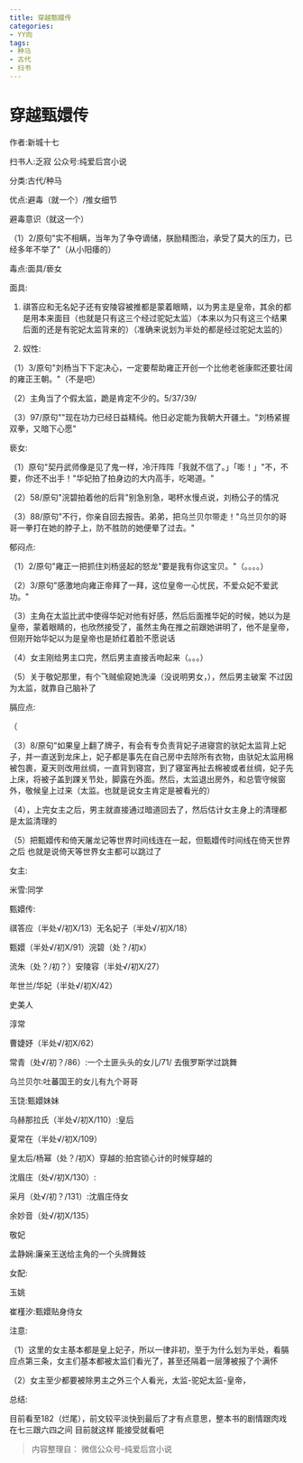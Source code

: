 ```yaml
---
title: 穿越甄嬛传
categories:
- YY向
tags:
- 种马
- 古代
- 扫书
---
```

# 穿越甄嬛传
作者:新城十七

扫书人:乏寂 公众号:纯爱后宫小说

分类:古代/种马

优点:避毒（就一个）/推女细节

避毒意识（就这一个）

（1）2/原句"实不相瞒，当年为了争夺谪储，朕励精图治，承受了莫大的压力，已经多年不举了"（从小阳痿的）

毒点:面具/亵女

面具:

1.  祺答应和无名妃子还有安陵容被推都是蒙着眼睛，以为男主是皇帝，其余的都是用本来面目（也就是只有这三个经过驼妃太监）（本来以为只有这三个结果后面的还是有驼妃太监背来的）（准确来说划为半处的都是经过驼妃太监的）

2.  奴性:

（1）3/原句"刘杨当下下定决心，一定要帮助雍正开创一个比他老爸康熙还要壮阔的雍正王朝。"（不是吧）

（2）主角当了个假太监，跪是肯定不少的。5/37/39/

（3）97/原句""现在功力已经日益精纯。他日必定能为我朝大开疆土。"刘杨紧握双拳，又暗下心愿"

亵女:

（1）原句"契丹武师像是见了鬼一样，冷汗阵阵「我就不信了。」「嘭！」"不，不要，你还不出手！"华妃拍了拍身边的大内高手，吃喝道。"

（2）58/原句"浣碧拍着他的后背"别急别急，喝杯水慢点说，刘杨公子的情况

（3）88/原句"不行，你亲自回去报告。弟弟，把乌兰贝尔带走！"乌兰贝尔的哥哥一拳打在她的脖子上，防不胜防的她便晕了过去。"

郁闷点:

（1）2/原句"雍正一把抓住刘杨竖起的怒龙"要是我有你这宝贝。"（。。。。）

（2）3/原句"感激地向雍正帝拜了一拜，这位皇帝一心忧民，不爱众妃不爱武功。"

（3）主角在太监比武中使得华妃对他有好感，然后后面推华妃的时候，她以为是皇帝，蒙着眼睛的，也欣然接受了，虽然主角在推之前跟她讲明了，他不是皇帝，但刚开始华妃以为是皇帝也是娇红着脸不愿说话

（4）女主刚给男主口完，然后男主直接舌吻起来（。。。）

（5）关于敬妃那里，有个飞贼偷窥她洗澡（没说明男女，），然后男主破案
不过因为太监，就靠自己脑补了

膈应点:

（

（3）8/原句"如果皇上翻了牌子，有会有专负责背妃子进寝宫的驮妃太监背上妃子，并一直送到龙床上，妃子都是事先在自己房中去除所有衣物，由驮妃太监用棉被包裹，夏天则改用丝绸，一直背到寝宫，到了寝室再扯去棉被或者丝绸，妃子先上床，将被子盖到踝关节处，脚露在外面。然后，太监退出房外，和总管守候窗外，敬候皇上过来（太监。也就是说女主肯定是被看光的）

（4），上完女主之后，男主就直接通过暗道回去了，然后估计女主身上的清理都是太监清理的

（5）把甄嬛传和倚天屠龙记等世界时间线连在一起，但甄嬛传时间线在倚天世界之后
也就是说倚天等世界女主都可以跳过了

女主:

米雪:同学

甄嬛传:

祺答应（半处√/初X/13）无名妃子（半处√/初X/18）

甄嬛（半处√/初X/91）浣碧（处？/初x）

流朱（处？/初？）安陵容（半处√/初X/27）

年世兰/华妃（半处√/初X/42）

史美人

淳常

曹婕妤（半处√/初X/62）

常青（处√/初？/86）:一个土匪头头的女儿/71/ 去俄罗斯学过跳舞

乌兰贝尔:吐蕃国王的女儿有九个哥哥

玉饶:甄嬛妹妹

乌赫那拉氏（半处√/初X/110）:皇后

夏常在（半处√/初X/109）

皇太后/杨幂（处？/初X）穿越的:拍宫锁心计的时候穿越的

沈眉庄（处√/初X/130）:

采月（处√/初？/131）:沈眉庄侍女

余妙音（处√/初X/135）

敬妃

孟静娴:廉亲王送给主角的一个头牌舞妓

女配:

玉姚

崔槿汐:甄嬛贴身侍女

注意:

（1）这里的女主基本都是皇上妃子，所以一律非初，至于为什么划为半处，看膈应点第三条，女主们基本都被太监们看光了，甚至还隔着一层薄被报了个满怀

（2）女主至少都要被除男主之外三个人看光，太监-驼妃太监-皇帝，

总结:

目前看至182（烂尾），前文较平淡快到最后了才有点意思，整本书的剧情跟肉戏在七三跟六四之间
目前就这样 能接受就看吧


> 内容整理自： 微信公众号-纯爱后宫小说